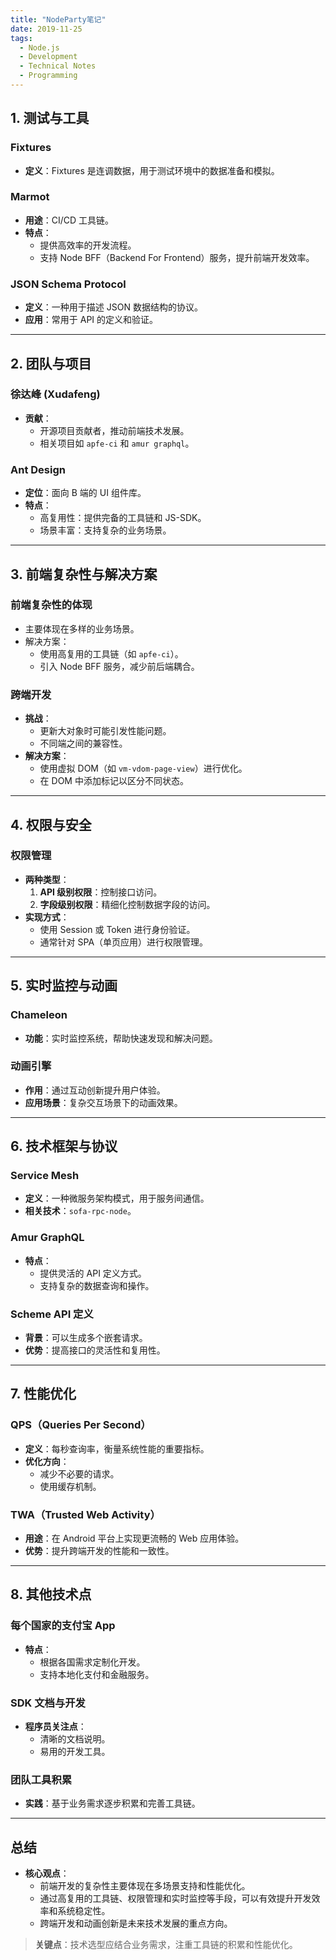 ```yaml
---
title: "NodeParty笔记"
date: 2019-11-25
tags:
  - Node.js
  - Development
  - Technical Notes
  - Programming
---
```


## **1. 测试与工具**

### **Fixtures**

- **定义**：Fixtures 是连调数据，用于测试环境中的数据准备和模拟。

### **Marmot**

- **用途**：CI/CD 工具链。
- **特点**：
  - 提供高效率的开发流程。
  - 支持 Node BFF（Backend For Frontend）服务，提升前端开发效率。

### **JSON Schema Protocol**

- **定义**：一种用于描述 JSON 数据结构的协议。
- **应用**：常用于 API 的定义和验证。

---

## **2. 团队与项目**

### **徐达峰 (Xudafeng)**

- **贡献**：
  - 开源项目贡献者，推动前端技术发展。
  - 相关项目如 `apfe-ci` 和 `amur graphql`。

### **Ant Design**

- **定位**：面向 B 端的 UI 组件库。
- **特点**：
  - 高复用性：提供完备的工具链和 JS-SDK。
  - 场景丰富：支持复杂的业务场景。

---

## **3. 前端复杂性与解决方案**

### **前端复杂性的体现**

- 主要体现在多样的业务场景。
- 解决方案：
  - 使用高复用的工具链（如 `apfe-ci`）。
  - 引入 Node BFF 服务，减少前后端耦合。

### **跨端开发**

- **挑战**：
  - 更新大对象时可能引发性能问题。
  - 不同端之间的兼容性。
- **解决方案**：
  - 使用虚拟 DOM（如 `vm-vdom-page-view`）进行优化。
  - 在 DOM 中添加标记以区分不同状态。

---

## **4. 权限与安全**

### **权限管理**

- **两种类型**：
  1. **API 级别权限**：控制接口访问。
  2. **字段级别权限**：精细化控制数据字段的访问。
- **实现方式**：
  - 使用 Session 或 Token 进行身份验证。
  - 通常针对 SPA（单页应用）进行权限管理。

---

## **5. 实时监控与动画**

### **Chameleon**

- **功能**：实时监控系统，帮助快速发现和解决问题。

### **动画引擎**

- **作用**：通过互动创新提升用户体验。
- **应用场景**：复杂交互场景下的动画效果。

---

## **6. 技术框架与协议**

### **Service Mesh**

- **定义**：一种微服务架构模式，用于服务间通信。
- **相关技术**：`sofa-rpc-node`。

### **Amur GraphQL**

- **特点**：
  - 提供灵活的 API 定义方式。
  - 支持复杂的数据查询和操作。

### **Scheme API 定义**

- **背景**：可以生成多个嵌套请求。
- **优势**：提高接口的灵活性和复用性。

---

## **7. 性能优化**

### **QPS（Queries Per Second）**

- **定义**：每秒查询率，衡量系统性能的重要指标。
- **优化方向**：
  - 减少不必要的请求。
  - 使用缓存机制。

### **TWA（Trusted Web Activity）**

- **用途**：在 Android 平台上实现更流畅的 Web 应用体验。
- **优势**：提升跨端开发的性能和一致性。

---

## **8. 其他技术点**

### **每个国家的支付宝 App**

- **特点**：
  - 根据各国需求定制化开发。
  - 支持本地化支付和金融服务。

### **SDK 文档与开发**

- **程序员关注点**：
  - 清晰的文档说明。
  - 易用的开发工具。

### **团队工具积累**

- **实践**：基于业务需求逐步积累和完善工具链。

---

## **总结**

- **核心观点**：
  - 前端开发的复杂性主要体现在多场景支持和性能优化。
  - 通过高复用的工具链、权限管理和实时监控等手段，可以有效提升开发效率和系统稳定性。
  - 跨端开发和动画创新是未来技术发展的重点方向。

> **关键点**：技术选型应结合业务需求，注重工具链的积累和性能优化。
